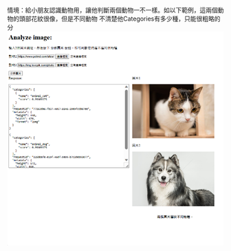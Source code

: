 情境：給小朋友認識動物用，讓他判斷兩個動物一不一樣。如以下範例，這兩個動物的頭部花紋很像，但是不同動物
      不清楚他Categories有多少種，只能很粗略的分
![範例](https://github.com/40941133S-QAQ/LAT-Repo/blob/main/homework5/homework5-1/範例.png)
